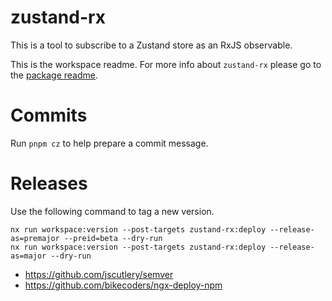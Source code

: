 # zustand-rx

This is a tool to subscribe to a Zustand store as an RxJS observable.

This is the workspace readme. For more info about `zustand-rx` please go to the
[package readme](./libs/zustand-rx/README.md).

# Commits

Run `pnpm cz` to help prepare a commit message.

# Releases

Use the following command to tag a new version.

```
nx run workspace:version --post-targets zustand-rx:deploy --release-as=premajor --preid=beta --dry-run
nx run workspace:version --post-targets zustand-rx:deploy --release-as=major --dry-run
```

- https://github.com/jscutlery/semver
- https://github.com/bikecoders/ngx-deploy-npm
